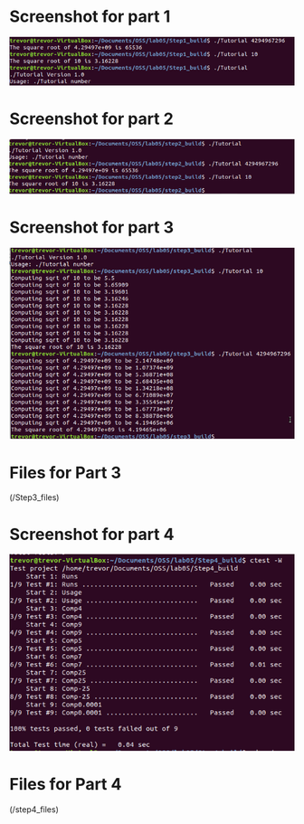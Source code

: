 # Screenshot for part 1
![part1](/ss/part1.png)

# Screenshot for part 2
![part1](/ss/part2.png)

# Screenshot for part 3
![part1](/ss/part3.png)

# Files for Part 3 
(/Step3_files)

# Screenshot for part 4
![part1](/ss/part4.png)

# Files for Part 4 
(/step4_files)
